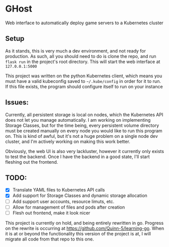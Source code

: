 # GHost
Web interface to automatically deploy game servers to a Kubernetes cluster

## Setup
As it stands, this is very much a dev environment, and not ready for production. As such, all you should need to do is clone the repo, and run `flask run` in the project's root directory. This will start the web interface at `127.0.0.1:5000`

This project was written on the python Kubernetes client, which means you must have a valid kubeconfig saved to `~/.kube/config` in order for it to run. If this file exists, the program should configure itself to run on your instance

## Issues:
Currently, all persistent storage is local on nodes, which the Kubernetes API does not let you manage automatically. I am working on implementing Storage Classes, but for the time being, every persistent volume directory must be created manually on every node you would like to run this program on. This is kind of awful, but it's not a huge problem on a single node dev cluster, and I'm actively working on making this work better.

Obviously, the web UI is also very lackluster, however it currently only exists to test the backend. Once I have the backend in a good state, I'll start fleshing out the frontend.

## TODO:
  - [X] Translate YAML files to Kubernetes API calls
  - [X] Add support for Storage Classes and dynamic storage allocation
  - [ ] Add support user accounts, resource limuts, etc.
  - [ ] Allow for management of files and pods after creation
  - [ ] Flesh out frontend, make it look nicer

This project is currently on hold, and being entirely rewritten in go. Progress on the rewrite is occurring at https://github.com/Quinn-5/learning-go. When it is at or beyond the functionality this version of the project is at, I will migrate all code from that repo to this one. 
